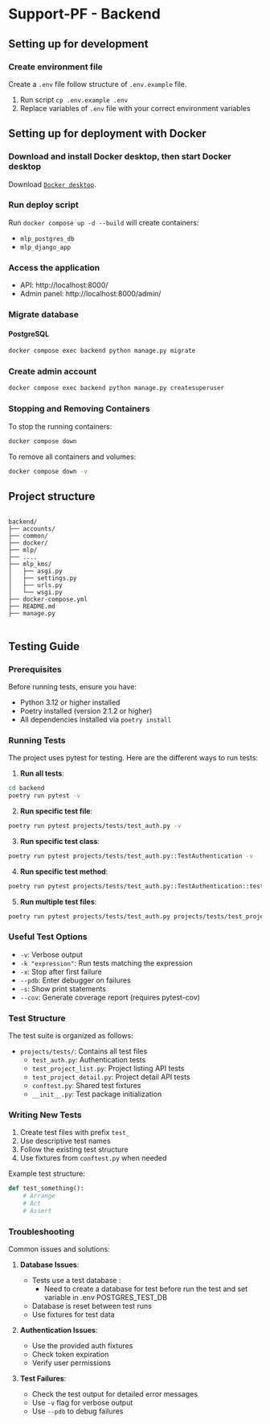 # Support-PF - Backend

## Setting up for development

### Create environment file

Create a `.env` file follow structure of `.env.example` file.

1. Run script `cp .env.example .env`
1. Replace variables of `.env` file with your correct environment variables

## Setting up for deployment with Docker

### Download and install Docker desktop, then start Docker desktop

Download [`Docker desktop`](https://www.docker.com/products/docker-desktop/).

### Run deploy script

Run `docker compose up -d --build` will create containers:
- `mlp_postgres_db`
- `mlp_django_app`

### Access the application

- API: http://localhost:8000/
- Admin panel: http://localhost:8000/admin/

### Migrate database

#### PostgreSQL
```bash
docker compose exec backend python manage.py migrate
```


### Create admin account

```bash
docker compose exec backend python manage.py createsuperuser
```

### Stopping and Removing Containers

To stop the running containers:
```bash
docker compose down
```
To remove all containers and volumes:
```bash
docker compose down -v
```

## Project structure

<pre>
<code>
backend/
├── accounts/
├── common/
├── docker/
├── mlp/
├── ....
├── mlp_kms/
│   ├── asgi.py
│   ├── settings.py
│   ├── urls.py
│   └── wsgi.py
├── docker-compose.yml
├── README.md
├── manage.py
</code>
</pre>

## Testing Guide

### Prerequisites

Before running tests, ensure you have:
- Python 3.12 or higher installed
- Poetry installed (version 2.1.2 or higher)
- All dependencies installed via `poetry install`

### Running Tests

The project uses pytest for testing. Here are the different ways to run tests:

1. **Run all tests**:
```bash
cd backend
poetry run pytest -v
```

2. **Run specific test file**:
```bash
poetry run pytest projects/tests/test_auth.py -v
```

3. **Run specific test class**:
```bash
poetry run pytest projects/tests/test_auth.py::TestAuthentication -v
```

4. **Run specific test method**:
```bash
poetry run pytest projects/tests/test_auth.py::TestAuthentication::test_login_success -v
```

5. **Run multiple test files**:
```bash
poetry run pytest projects/tests/test_auth.py projects/tests/test_project_list.py -v
```

### Useful Test Options

- `-v`: Verbose output
- `-k "expression"`: Run tests matching the expression
- `-x`: Stop after first failure
- `--pdb`: Enter debugger on failures
- `-s`: Show print statements
- `--cov`: Generate coverage report (requires pytest-cov)

### Test Structure

The test suite is organized as follows:

- `projects/tests/`: Contains all test files
  - `test_auth.py`: Authentication tests
  - `test_project_list.py`: Project listing API tests
  - `test_project_detail.py`: Project detail API tests
  - `conftest.py`: Shared test fixtures
  - `__init__.py`: Test package initialization

### Writing New Tests

1. Create test files with prefix `test_`
2. Use descriptive test names
3. Follow the existing test structure
4. Use fixtures from `conftest.py` when needed

Example test structure:
```python
def test_something():
    # Arrange
    # Act
    # Assert
```

### Troubleshooting

Common issues and solutions:

1. **Database Issues**:
   - Tests use a test database :
     - Need to create a database for test before run the test and set variable in .env POSTGRES_TEST_DB
   - Database is reset between test runs
   - Use fixtures for test data

2. **Authentication Issues**:
   - Use the provided auth fixtures
   - Check token expiration
   - Verify user permissions

3. **Test Failures**:
   - Check the test output for detailed error messages
   - Use `-v` flag for verbose output
   - Use `--pdb` to debug failures
